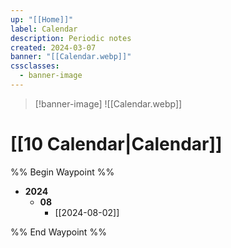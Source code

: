 ```yaml
---
up: "[[Home]]"
label: Calendar
description: Periodic notes
created: 2024-03-07
banner: "[[Calendar.webp]]"
cssclasses:
  - banner-image
---
```

> [!banner-image] ![[Calendar.webp]]
# [[10 Calendar|Calendar]]

%% Begin Waypoint %%
- **2024**
	- **08**
		- [[2024-08-02]]

%% End Waypoint %%